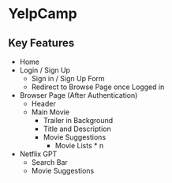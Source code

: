 # YelpCamp

## Key Features

- Home
- Login / Sign Up
  - Sign in / Sign Up Form
  - Redirect to Browse Page once Logged in
- Browser Page (After Authentication)
  - Header
  - Main Movie
    - Trailer in Background
    - Title and Description
    - Movie Suggestions
      - Movie Lists * n
- Netflix GPT
  - Search Bar
  - Movie Suggestions

